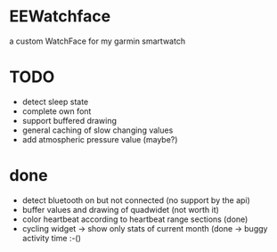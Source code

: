 # EEWatchface
a custom WatchFace for my garmin smartwatch


# TODO
- detect sleep state
- complete own font
- support buffered drawing
- general caching of slow changing values
- add atmospheric pressure value (maybe?)

# done
- detect bluetooth on but not connected (no support by the api)
- buffer values and drawing of quadwidet (not worth it)
- color heartbeat according to heartbeat range sections (done)
- cycling widget -> show only stats of current month (done -> buggy activity time :-() 